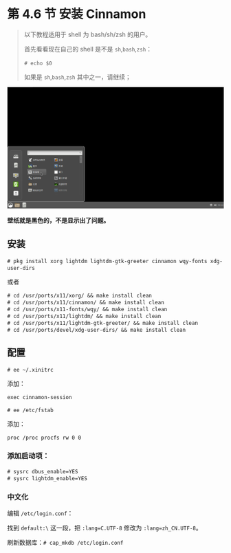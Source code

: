 # 第 4.6 节 安装 Cinnamon

> 以下教程适用于 shell 为 bash/sh/zsh 的用户。
>
> 首先看看现在自己的 shell 是不是 `sh`,`bash`,`zsh`：
>
> `# echo $0`
>
> 如果是 `sh`,`bash`,`zsh` 其中之一，请继续；


![cinnamon on FreeBSD](../.gitbook/assets/cinnamon.png) 

**壁纸就是黑色的，不是显示出了问题。**

## 安装

```shell-session
# pkg install xorg lightdm lightdm-gtk-greeter cinnamon wqy-fonts xdg-user-dirs
```

或者

```shell-session
# cd /usr/ports/x11/xorg/ && make install clean
# cd /usr/ports/x11/cinnamon/ && make install clean
# cd /usr/ports/x11-fonts/wqy/ && make install clean
# cd /usr/ports/x11/lightdm/ && make install clean
# cd /usr/ports/x11/lightdm-gtk-greeter/ && make install clean
# cd /usr/ports/devel/xdg-user-dirs/ && make install clean
```


## 配置

```shell-session
# ee ~/.xinitrc
```

添加：

```shell-session
exec cinnamon-session
```

```shell-session
# ee /etc/fstab
```

添加：

```shell-session
proc /proc procfs rw 0 0
```

### 添加启动项：

```shell-session
# sysrc dbus_enable=YES
# sysrc lightdm_enable=YES
```

### 中文化

编辑 `/etc/login.conf`：

找到 `default:\` 这一段，把 `:lang=C.UTF-8` 修改为 `:lang=zh_CN.UTF-8`。

刷新数据库：`# cap_mkdb /etc/login.conf`

